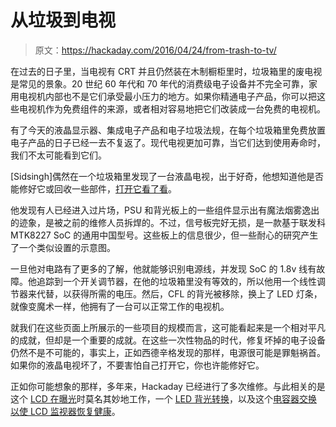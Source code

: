 # 从垃圾到电视

> 原文：<https://hackaday.com/2016/04/24/from-trash-to-tv/>

在过去的日子里，当电视有 CRT 并且仍然装在木制橱柜里时，垃圾箱里的废电视是常见的景象。20 世纪 60 年代和 70 年代的消费级电子设备并不完全可靠，家用电视机内部也不是它们承受最小压力的地方。如果你精通电子产品，你可以把这些电视机作为免费组件的来源，或者相对容易地把它们改装成一台免费的电视机。

有了今天的液晶显示器、集成电子产品和电子垃圾法规，在每个垃圾箱里免费放置电子产品的日子已经一去不复返了。现代电视更加可靠，当它们达到使用寿命时，我们不太可能看到它们。

[Sidsingh]偶然在一个垃圾箱里发现了一台液晶电视，出于好奇，他想知道他是否能修好它或回收一些部件，[打开它看了看](https://hackaday.io/project/10590-from-trash-to-tv)。

他发现有人已经进入过片场，PSU 和背光板上的一些组件显示出有魔法烟雾逸出的迹象，是被之前的维修人员拆焊的。不过，信号板完好无损，是一款基于联发科 MTK8227 SoC 的通用中国型号。这些板上的信息很少，但一些耐心的研究产生了一个类似设置的示意图。

一旦他对电路有了更多的了解，他就能够识别电源线，并发现 SoC 的 1.8v 线有故障。他追踪到一个开关调节器，在他的垃圾箱里没有等效的，所以他用一个线性调节器来代替，以获得所需的电压。然后，CFL 的背光被移除，换上了 LED 灯条，就像变魔术一样，他拥有了一台可以正常工作的电视机。

就我们在这些页面上所展示的一些项目的规模而言，这可能看起来是一个相对平凡的成就，但却是一个重要的成就。在这些一次性物品的时代，修复坏掉的电子设备仍然不是不可能的，事实上，正如西德辛格发现的那样，电源很可能是罪魁祸首。如果你的液晶电视坏了，不要害怕自己打开它，你也许能修好它。

正如你可能想象的那样，多年来，Hackaday 已经进行了多次维修。与此相关的是这个 [LCD 在曝光](http://hackaday.com/2016/01/22/fixing-broken-monitors-by-shining-a-flashlight/)时莫名其妙地工作，一个 [LED 背光转换](http://hackaday.com/2011/03/04/led-backlight-conversion-using-recycled-ccfl-inverter-parts/)，以及这个[电容器交换以使 LCD 监视器恢复健康](http://hackaday.com/2009/02/18/lcd-repair/)。